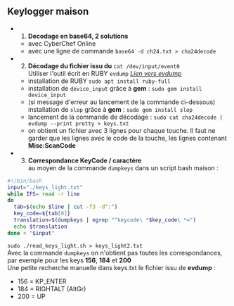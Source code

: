 Keylogger maison
----------------

- 1) **Decodage en base64, 2 solutions**
    - avec CyberChef Online
    - avec une ligne de commande `base64 -d ch24.txt > cha24decode`


- 2) **Décodage du fichier issu du** `cat /dev/input/event0`  
Utiliser l'outil écrit en RUBY `evdump` [*Lien vers evdump*](https://www.rubydoc.info/gems/device_input/0.3.1.1)  
  - installation de RUBY `sudo apt install ruby-full`
  - installation de `device_input` grâce à **gem** : `sudo gem install device_input`
  - (si message d'erreur au lancement de la commande ci-dessous) installation de `slop`  grâce à **gem** : `sudo gem install slop`  
  - lancement de la commande de décodage : `sudo cat cha24decode |  evdump --print pretty > keys.txt`
  - on obtient un fichier avec 3 lignes pour chaque touche. Il faut ne garder que les lignes avec le code de la touche, les lignes contenant **Misc:ScanCode**

- 3) **Correspondance KeyCode / caractère**  
au moyen de la commande `dumpkeys` dans un script bash maison :

```bash
#!/bin/bash
input="./keys_light.txt"
while IFS= read -r line
do
  tab=$(echo $line | cut -f3 -d":")
  key_code=${tab[0]}
  translation=$(dumpkeys | egrep "^keycode\ *$key_code\ *=")
  echo $translation
done < "$input"
```

`sudo ./read_keys_light.sh > keys_light2.txt`  
Avec la commande `dumpkeys` on n'obtient pas toutes les correspondances, par exemple pour les keys **156**, **184** et **200**  
Une petite recherche manuelle dans keys.txt le fichier issu de **evdump** :
  - 156 = KP_ENTER
  - 184 = RIGHTALT (AltGr)
  - 200 = UP
